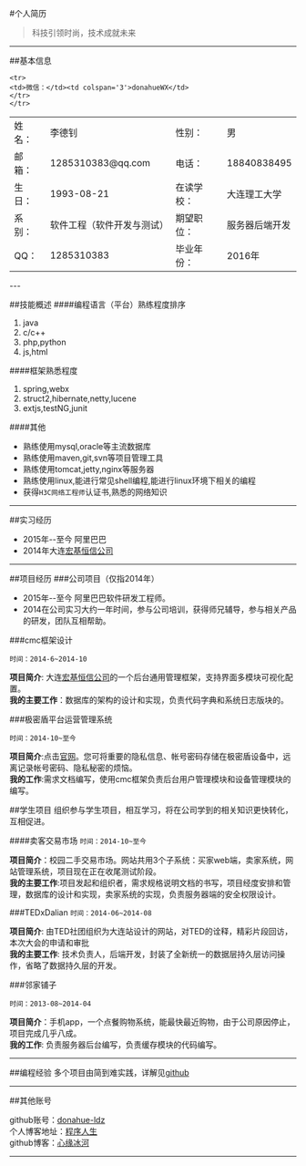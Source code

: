 #个人简历

> 科技引领时尚，技术成就未来

---
##基本信息

<table>
    <tr>
        <td>姓名：</td><td>李德钊</td><td>性别：</td><td>男</td>
    </tr>
    <tr>
        <td>邮箱：</td><td>1285310383@qq.com</td><td>电话：</td><td>18840838495</td>
    </tr>
    <tr>
    <td>生日：</td><td>1993-08-21</td><td>在读学校：</td><td>大连理工大学</td>
    </tr>
     <tr>
    <td>系别：</td><td>软件工程（软件开发与测试）</td><td>期望职位：</td><td>服务器后端开发</td>
    </tr>
    <tr>
    <td>QQ：</td><td>1285310383</td><td>毕业年份：</td><td>2016年</td>
    
    <tr>
    <td>微信：</td><td colspan='3'>donahueWX</td>
    </tr>
    </tr>
</table>
---

##技能概述
####编程语言（平台）熟练程度排序
1. java
2. c/c++
3. php,python
4. js,html

####框架熟悉程度
1. spring,webx
2. struct2,hibernate,netty,lucene
3. extjs,testNG,junit

####其他
* 熟练使用mysql,oracle等主流数据库
* 熟练使用maven,git,svn等项目管理工具
* 熟练使用tomcat,jetty,nginx等服务器
* 熟练使用linux,能进行常见shell编程,能进行linux环境下相关的编程
* 获得`H3C网络工程师`认证书,熟悉的网络知识

---


##实习经历
* 2015年--至今   阿里巴巴
* 2014年大连[宏基恒信公司](http://www.higinet.com.cn/)

---

##项目经历
###公司项目（仅指2014年）
* 2015年--至今  阿里巴巴软件研发工程师。
* 2014在公司实习大约一年时间，参与公司培训，获得师兄辅导，参与相关产品的研发，团队互相帮助。

###cmc框架设计

`时间：2014-6~2014-10`

**项目简介**: 大连[宏基恒信公司](http://www.higinet.com.cn/)的一个后台通用管理框架，支持界面多模块可视化配置。   
**我的主要工作**：数据库的架构的设计和实现，负责代码字典和系统日志版块的。


###极密盾平台运营管理系统

`时间：2014-10~至今`

**项目简介**:点击[官网](http://www.jimidun.com)。您可将重要的隐私信息、帐号密码存储在极密盾设备中，远离记录帐号密码、隐私秘密的烦恼。   
**我的工作**:需求文档编写，使用cmc框架负责后台用户管理模块和设备管理模块的编写。

##学生项目
组织参与学生项目，相互学习，将在公司学到的相关知识更快转化，互相促进。

####卖客交易市场
`时间：2014-10~至今`

**项目简介**：校园二手交易市场。网站共用3个子系统：买家web端，卖家系统，网站管理系统，项目现在正在收尾测试阶段。   
**我的主要工作**:项目发起和组织者，需求规格说明文档的书写，项目经度安排和管理，数据库的设计和实现，卖家系统的实现，负责服务器端的安全权限设计。

###TEDxDalian
`时间：2014-06~2014-08`

**项目简介**: 由TED社团组织为大连站设计的网站，对TED的诠释，精彩片段回访，本次大会的申请和审批   
**我的主要工作**: 技术负责人，后端开发，封装了全新统一的数据层持久层访问操作，省略了数据持久层的开发。

###邻家铺子

`时间：2013-08~2014-04`

**项目简介**：手机app，一个点餐购物系统，能最快最近购物，由于公司原因停止，项目完成几乎八成。   
**我的工作**: 负责服务器后台编写，负责缓存模块的代码编写。 

---

##编程经验
多个项目由简到难实践，详解见[github](https://github.com/donahue-ldz)

---
##其他账号

github账号：[donahue-ldz](https://github.com/donahue-ldz)   
个人博客地址：[程序人生](http://www.donahuelives.com)   
github博客：[心缘冰河](https://donahue-ldz.github.io/)


---
